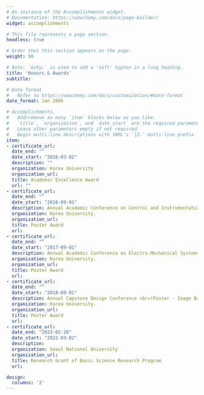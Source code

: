 ```yaml
---
# An instance of the Accomplishments widget.
# Documentation: https://wowchemy.com/docs/page-builder/
widget: accomplishments

# This file represents a page section.
headless: true

# Order that this section appears on the page.
weight: 50

# Note: `&shy;` is used to add a 'soft' hyphen in a long heading.
title: 'Honors & Awards'
subtitle:

# Date format
#   Refer to https://wowchemy.com/docs/customization/#date-format
date_format: Jan 2006

# Accomplishments.
#   Add/remove as many `item` blocks below as you like.
#   `title`, `organization`, and `date_start` are the required parameters.
#   Leave other parameters empty if not required.
#   Begin multi-line descriptions with YAML's `|2-` multi-line prefix.
item:
- certificate_url: 
  date_end: ""
  date_start: "2016-03-02"
  description: ""
  organization: Korea University
  organization_url: 
  title: Academic Excellence Award
  url: ""
- certificate_url: 
  date_end: ""
  date_start: "2016-09-01"
  description: Annual Academic Conference on Control and Instrumentation Engineering <br>(Poster - Sound Activated Multi Color LED Cube)
  organization: Korea University.
  organization_url: 
  title: Poster Award 
  url: 
- certificate_url: 
  date_end: ""
  date_start: "2017-09-01"
  description: Annual Academic Conference on Electro-Mechanical Systems Engineering <br>(Poster - Self Healthcare Device Using EOG Measurement)
  organization: Korea University.
  organization_url: 
  title: Poster Award 
  url: 
- certificate_url: 
  date_end: ""
  date_start: "2018-09-01"
  description: Annual Capstone Design Conference <br>(Poster - Image Based Doorlock System)
  organization: Korea University.
  organization_url: 
  title: Poster Award 
  url: 
- certificate_url: 
  date_end: "2023-02-28"
  date_start: "2022-03-02"
  description: 
  organization: Seoul National University
  organization_url: 
  title: Research Grant of Basic Science Research Program
  url: 

design:
  columns: '2' 
---
```

